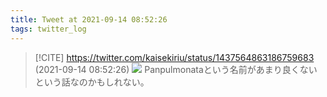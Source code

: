 ```yaml
---
title: Tweet at 2021-09-14 08:52:26
tags: twitter_log
---
```


> [!CITE] https://twitter.com/kaisekiriu/status/1437564863186759683 (2021-09-14 08:52:26)
> ![](https://twitter.com/kaisekiriu/status/1437564863186759683)
> Panpulmonataという名前があまり良くないという話なのかもしれない。
